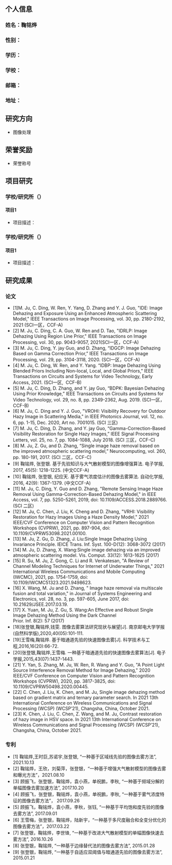 ## 个人信息
### 姓名：鞠铭烨
### 性别：
### 学历：
### 学校：
### 邮箱：
### 地址：

## 研究方向
- 图像处理

## 荣誉奖励
- 荣誉称号

## 项目研究
### 学校/研究所（）
#### 项目1
- 项目描述：
### 学校/研究所（）
#### 项目1
- 项目描述：

## 研究成果
### 论文
- [1]M. Ju, C. Ding, W. Ren, Y. Yang, D. Zhang and Y. J. Guo, "IDE: Image Dehazing and Exposure Using an Enhanced Atmospheric Scattering Model," IEEE Transactions on Image Processing, vol. 30, pp. 2180-2192, 2021 (SCI一区，CCF-A)
- [2] M. Ju, C. Ding, C. A. Guo, W. Ren and D. Tao, "IDRLP: Image Dehazing Using Region Line Prior," IEEE Transactions on Image Processing, vol. 30, pp. 9043-9057, 2021(SCI一区，CCF-A)
- [3] M. Ju, C. Ding, Y. jay Guo, and D. Zhang, “IDGCP: Image Dehazing Based on Gamma Correction Prior,” IEEE Transactions on Image Processing, vol. 29, pp. 3104-3118, 2020. (SCI一区，CCF-A)
- [4] M. Ju, C. Ding, W. Ren, and Y. Yang. “IDBP: Image Dehazing Using Blended Priors Including Non-local, Local, and Global Priors," IEEE Transactions on Circuits and Systems for Video Technology, Early Access, 2021. (SCI一区,  CCF-B)
- [5] M. Ju, C. Ding, D. Zhang, and Y. jay Guo, “BDPK: Bayesian Dehazing Using Prior Knowledge,” IEEE Transactions on Circuits and Systems for Video Technology, vol. 29, no. 8, pp. 2349-2362, Aug. 2019. (SCI一区，CCF-B)
- [6] M. Ju, C. Ding and Y. J. Guo, "VROHI: Visibility Recovery for Outdoor Hazy Image in Scattering Media," in IEEE Photonics Journal, vol. 12, no. 6, pp. 1-15, Dec. 2020, Art no. 7001015. (SCI 三区)
- [7] M. Ju, C. Ding, D. Zhang, and Y. jay Guo, “Gamma-Correction-Based Visibility Restoration for Single Hazy Images,” IEEE Signal Processing Letters, vol. 25, no. 7, pp. 1084-1088, July 2018. (SCI 三区，CCF-C)
- [8] M. Ju, Z. Gu, and D. Zhang, “Single image haze removal based on the improved atmospheric scattering model,” Neurocomputing, vol. 260, pp. 180-191, 2017. (SCI 二区，CCF-C)
- [9] 鞠铭烨, 张登银. 基于先验知识与大气散射模型的图像增强算法. 电子学报, 2017, 45(5): 1218-1225. (中文CCF-A) 
- [10] 鞠铭烨, 张登银, 纪应天. 基于雾气浓度估计的图像去雾算法. 自动化学报, 2016, 42(9): 1367-1379. (中文CCF-A) 
- [11] M. Ju, C. Ding, Y.  Guo and D. Zhang, "Remote Sensing Image Haze Removal Using Gamma-Correction-Based Dehazing Model," in IEEE Access, vol. 7, pp. 5250-5261, 2019, doi: 10.1109/ACCESS.2018.2889766. (SCI 二区)
- [12] M. Ju, C. Chen, J. Liu, K. Cheng and D. Zhang, "VRHI: Visibility Restoration for Hazy Images Using a Haze Density Model," 2021 IEEE/CVF Conference on Computer Vision and Pattern Recognition Workshops (CVPRW), 2021, pp. 897-904, doi: 10.1109/CVPRW53098.2021.00100.
- [13] M. Ju, Z. Gu, D. Zhang, J. Liu:Single Image Dehazing Using Invariance Principle. IEICE Trans. Inf. Syst. 100-D(12): 3068-3072 (2017)
- [14] M. Ju, D. Zhang, X. Wang:Single image dehazing via an improved atmospheric scattering model. Vis. Comput. 33(12): 1613-1625 (2017)
- [15] R. Su, M. Ju, Z. Gong, C. Li and R. Venkatesan, "A Review of Channel Modeling Techniques for Internet of Underwater Things," 2021 International Wireless Communications and Mobile Computing (IWCMC), 2021, pp. 1754-1759, doi: 10.1109/IWCMC51323.2021.9498623.
- [16] X. Wang, M. Ju and D. Zhang, " Image haze removal via multiscale fusion and total variation," in Journal of Systems Engineering and Electronics, vol. 28, no. 3, pp. 597-605, June 2017, doi: 10.21629/JSEE.2017.03.19.
- [17] X. Yuan, M. Ju, Z. Gu, S. Wang:An Effective and Robust Single Image Dehazing Method Using the Dark Channel Prior. Inf. 8(2): 57 (2017)
- [18]张登银,鞠铭烨,钱雯. 图像去雾算法研究现状与展望[J]. 南京邮电大学学报(自然科学版),2020,40(05):101-111.
- [19]王雪梅,鞠铭烨. 基于暗通道先验的快速图像去雾[J]. 科学技术与工程,2016,16(20):66-72.
- [20]张登银,鞠铭烨,王雪梅. 一种基于暗通道先验的快速图像去雾算法[J]. 电子学报,2015,43(07):1437-1443.
- [21] Y. Yan, S. Zhang, M. Ju, W. Ren, R. Wang and Y. Guo, "A Point Light Source Interference Removal Method for Image Dehazing," 2020 IEEE/CVF Conference on Computer Vision and Pattern Recognition Workshops (CVPRW), 2020, pp. 3817-3825, doi: 10.1109/CVPRW50498.2020.00445.
- [22] C. Chen, J. Liu, K. Chen, and M. Ju, Single image dehazing method based on gradient matrix and ternary parameter search. In 2021 13th International Conference on Wireless Communications and Signal Processing (WCSP) (WCSP’21), Changsha, China, October 2021.
- [23] K. Chen, J. Liu, C. Chen, Z. Wang, and M. Ju, Contrast restoration of hazy image in HSV space. In 2021 13th International Conference on Wireless Communications and Signal Processing (WCSP) (WCSP’21), Changsha, China, October 2021.

### 专利
- [1] 鞠铭烨,王时巨,苏诺宇,张登银, “一种基于区域线先验的图像去雾方法”, 2021.10.13
- [2] 鞠铭烨，王欣，刘菊萍，张登银，“一种基于增强大气散射模型的图像去雾和曝光方法”，2021.08.10
- [3] 顾振飞，张登银，鞠铭烨，袁小燕，单祝鹏，李秋, “一种基于频域分解的单幅图像去雾加速方法”, 2017.10.20
- [4] 顾振飞，张登银，鞠铭烨，袁小燕，单祝鹏，李秋, “一种基于雾气浓度特征的图像去雾方法”， 2017.09.26
- [5] 顾振飞，鞠铭烨，袁小燕，李秋，张钰, “一种基于平均饱和度先验的图像去雾方法”, 2017.09.01
- [6] 王雪梅，张登银，鞠铭烨，陆新宇，“一种基于多尺度融合和全变分优化的图像去雾方法”，2017.03.22
- [7] 张登银，鞠铭烨，李世锋, “一种基于改进大气散射模型的单幅图像快速去雾方法”, 2016.10.26
- [8] 张登银，鞠铭烨, “一种基于边缘替代法的图像去雾方法”, 2015.01.28
- [9] 张登银，鞠铭烨, “一种基于自适应双阈值与暗通道先验的图像去雾方法”, 2015.01.21
